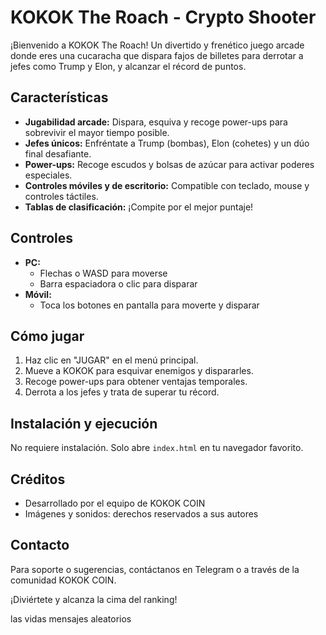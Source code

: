 # KOKOK The Roach - Crypto Shooter

¡Bienvenido a KOKOK The Roach! Un divertido y frenético juego arcade donde eres una cucaracha que dispara fajos de billetes para derrotar a jefes como Trump y Elon, y alcanzar el récord de puntos.

## Características
- **Jugabilidad arcade:** Dispara, esquiva y recoge power-ups para sobrevivir el mayor tiempo posible.
- **Jefes únicos:** Enfréntate a Trump (bombas), Elon (cohetes) y un dúo final desafiante.
- **Power-ups:** Recoge escudos y bolsas de azúcar para activar poderes especiales.
- **Controles móviles y de escritorio:** Compatible con teclado, mouse y controles táctiles.
- **Tablas de clasificación:** ¡Compite por el mejor puntaje!

## Controles
- **PC:**
  - Flechas o WASD para moverse
  - Barra espaciadora o clic para disparar
- **Móvil:**
  - Toca los botones en pantalla para moverte y disparar

## Cómo jugar
1. Haz clic en "JUGAR" en el menú principal.
2. Mueve a KOKOK para esquivar enemigos y dispararles.
3. Recoge power-ups para obtener ventajas temporales.
4. Derrota a los jefes y trata de superar tu récord.

## Instalación y ejecución
No requiere instalación. Solo abre `index.html` en tu navegador favorito.

## Créditos
- Desarrollado por el equipo de KOKOK COIN
- Imágenes y sonidos: derechos reservados a sus autores

## Contacto
Para soporte o sugerencias, contáctanos en Telegram o a través de la comunidad KOKOK COIN.

¡Diviértete y alcanza la cima del ranking!

las vidas
mensajes aleatorios
